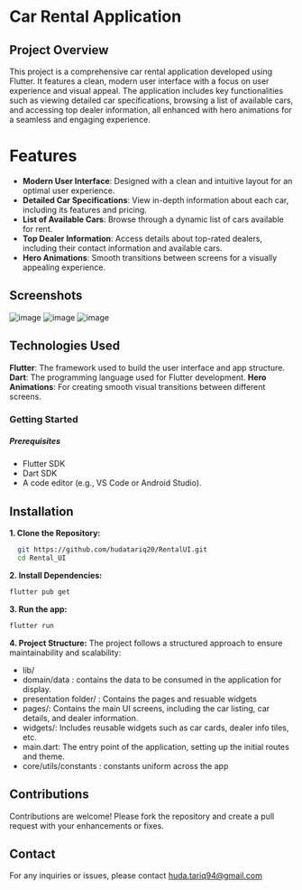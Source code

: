 # Car Rental Application

## Project Overview

This project is a comprehensive car rental application developed using Flutter. It features a clean, modern user interface with a focus on user experience and visual appeal. The application includes key functionalities such as viewing detailed car specifications, browsing a list of available cars, and accessing top dealer information, all enhanced with hero animations for a seamless and engaging experience.

# Features
* **Modern User Interface**: Designed with a clean and intuitive layout for an optimal user experience.
* **Detailed Car Specifications**: View in-depth information about each car, including its features and pricing.
* **List of Available Cars**: Browse through a dynamic list of cars available for rent.
* **Top Dealer Information**: Access details about top-rated dealers, including their contact information and available cars.
* **Hero Animations**: Smooth transitions between screens for a visually appealing experience.

## Screenshots
![image](https://github.com/user-attachments/assets/ac9197b3-726c-4a84-b29e-06541fd69b8b)
![image](https://github.com/user-attachments/assets/caf583f5-b93f-4ad4-bdf1-569ccab7eb05)
![image](https://github.com/user-attachments/assets/53242bc4-c315-473d-add5-c6b2558ad34b)
 



 

## Technologies Used
**Flutter**: The framework used to build the user interface and app structure.
**Dart**: The programming language used for Flutter development.
**Hero Animations**: For creating smooth visual transitions between different screens.

### Getting Started


##### Prerequisites
* Flutter SDK
* Dart SDK
* A code editor (e.g., VS Code or Android Studio).

## Installation

**1. Clone the Repository:**  

```sh
  git https://github.com/hudatariq20/RentalUI.git
  cd Rental_UI
```

**2. Install Dependencies:**

```sh
flutter pub get
```

**3. Run the app:**

```sh
flutter run
```

**4. Project Structure:**
The project follows a structured approach to ensure maintainability and scalability:
* lib/
* domain/data : contains the data to be consumed in the application for display.
* presentation folder/ : Contains the pages and resuable widgets
* pages/: Contains the main UI screens, including the car listing, car details, and dealer information.
* widgets/: Includes reusable widgets such as car cards, dealer info tiles, etc.
* main.dart: The entry point of the application, setting up the initial routes and theme.
* core/utils/constants : constants uniform across the app 


## Contributions
Contributions are welcome! Please fork the repository and create a pull request with your enhancements or fixes.

## Contact
For any inquiries or issues, please contact huda.tariq94@gmail.com



